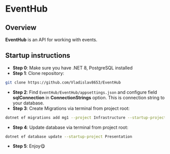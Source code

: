 ﻿# EventHub

## Overview

**EventHub** is an API for working with events.

## Startup instructions

- **Step 0**: Make sure you have .NET 8, PostgreSQL installed
- **Step 1**: Clone repository:
```bash
git clone https://github.com/Vladislav8653/EventHub
```
- **Step 2**: Find `EventHub/EventHub/appsettings.json` and configure field **sqlConnection** in **ConnectionStrings** option. This is connection string to your database.
- **Step 3**: Create Migrations via terminal from project root:
```bash
dotnet ef migrations add mg1 --project Infrastructure --startup-project Presentation
```
- **Step 4**: Update database via terminal from project root:
```bash
dotnet ef database update --startup-project Presentation
```
- **Step 5**: Enjoy😋
